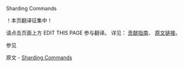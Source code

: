  Sharding Commands

 ！本页翻译征集中！

请点击页面上方 EDIT THIS PAGE 参与翻译。
详见：
[贡献指南]( https://github.com/whaleal/MongoDB-Manual-zh/blob/master/CONTRIBUTING.md )、
[原文链接](  https://docs.mongodb.com/manual/reference/command/nav-sharding/  )。

 参见

原文 - [Sharding Commands]( https://docs.mongodb.com/manual/reference/command/nav-sharding/ )

